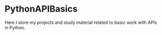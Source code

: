 # PythonAPIBasics

Here I store my projects and study material related to basic work with APIs in Python.
